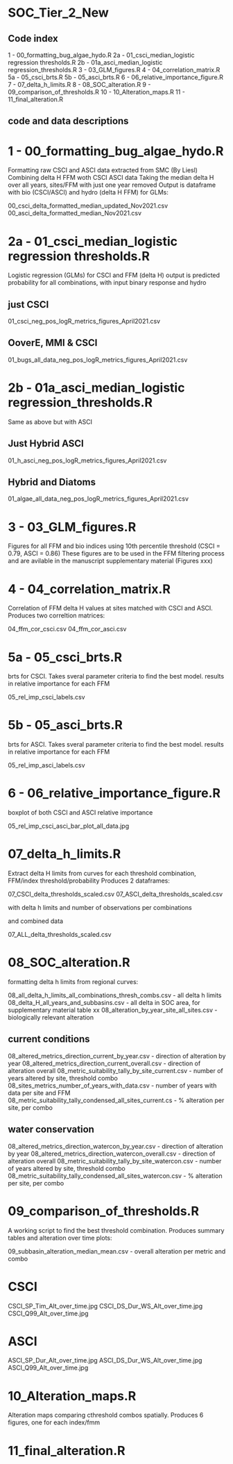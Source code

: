 # SOC_Tier_2_New

## Code index

1 - 00_formatting_bug_algae_hydo.R
2a - 01_csci_median_logistic regression thresholds.R
2b - 01a_asci_median_logistic regression_thresholds.R
3 - 03_GLM_figures.R
4 - 04_correlation_matrix.R
5a - 05_csci_brts.R
5b - 05_asci_brts.R
6 - 06_relative_importance_figure.R
7 - 07_delta_h_limits.R
8 - 08_SOC_alteration.R
9 - 09_comparison_of_thresholds.R
10 - 10_Alteration_maps.R
11 - 11_final_alteration.R

## code and data descriptions

# 1 - 00_formatting_bug_algae_hydo.R

Formatting raw CSCI and ASCI data extracted from SMC (By Liesl)
Combining delta H FFM woth CSCI ASCI data
Taking the median delta H over all years, sites/FFM with just one year removed
Output is dataframe with bio (CSCI/ASCI) and hydro (delta H FFM) for GLMs:

00_csci_delta_formatted_median_updated_Nov2021.csv
00_asci_delta_formatted_median_Nov2021.csv

# 2a - 01_csci_median_logistic regression thresholds.R

Logistic regression (GLMs) for CSCI and FFM (delta H)
output is predicted probability for all combinations, with input binary response and hydro

## just CSCI
01_csci_neg_pos_logR_metrics_figures_April2021.csv

## OoverE, MMI & CSCI

01_bugs_all_data_neg_pos_logR_metrics_figures_April2021.csv

# 2b - 01a_asci_median_logistic regression_thresholds.R

Same as above but with ASCI

## Just Hybrid ASCI

01_h_asci_neg_pos_logR_metrics_figures_April2021.csv

## Hybrid and Diatoms

01_algae_all_data_neg_pos_logR_metrics_figures_April2021.csv

# 3 - 03_GLM_figures.R

Figures for all FFM and bio indices using 10th percentile threshold (CSCI = 0.79, ASCI = 0.86)
These figures are to be used in the FFM filtering process and are avilable in the manuscript supplementary material (Figures xxx)

# 4 - 04_correlation_matrix.R

Correlation of FFM delta H values at sites matched with CSCI and ASCI. Produces two correltion matrices:

04_ffm_cor_csci.csv
04_ffm_cor_asci.csv

# 5a - 05_csci_brts.R

brts for CSCI. Takes sveral parameter criteria to find the best model. results in relative importance for each FFM

05_rel_imp_csci_labels.csv

# 5b - 05_asci_brts.R

brts for ASCI. Takes sveral parameter criteria to find the best model. results in relative importance for each FFM

05_rel_imp_asci_labels.csv


# 6 - 06_relative_importance_figure.R

boxplot of both CSCI and ASCI relative importance

05_rel_imp_csci_asci_bar_plot_all_data.jpg


# 07_delta_h_limits.R

Extract delta H limits from curves for each threshold combination, FFM/index threshold/probability
Produces 2 dataframes:

07_CSCI_delta_thresholds_scaled.csv
07_ASCI_delta_thresholds_scaled.csv

with delta h limits and number of observations per combinations

and combined data 

07_ALL_delta_thresholds_scaled.csv

# 08_SOC_alteration.R

formatting delta h limits from regional curves: 

08_all_delta_h_limits_all_combinations_thresh_combs.csv - all delta h limits
08_delta_H_all_years_and_subbasins.csv - all delta in SOC area, for supplementary material table xx
08_alteration_by_year_site_all_sites.csv - biologically relevant alteration

## current conditions

08_altered_metrics_direction_current_by_year.csv - direction of alteration by year
08_altered_metrics_direction_current_overall.csv - direction of alteration overall
08_metric_suitability_tally_by_site_current.csv - number of years altered by site, threshold combo
08_sites_metrics_number_of_years_with_data.csv - number of years with data per site and FFM
08_metric_suitability_tally_condensed_all_sites_current.cs - % alteration per site, per combo

## water conservation
08_altered_metrics_direction_watercon_by_year.csv - direction of alteration by year
08_altered_metrics_direction_watercon_overall.csv - direction of alteration overall
08_metric_suitability_tally_by_site_watercon.csv - number of years altered by site, threshold combo
08_metric_suitability_tally_condensed_all_sites_watercon.csv - % alteration per site, per combo

# 09_comparison_of_thresholds.R

A working script to find the best threshold combination. Produces summary tables and alteration over time plots:

09_subbasin_alteration_median_mean.csv - overall alteration per metric and combo

# CSCI
CSCI_SP_Tim_Alt_over_time.jpg
CSCI_DS_Dur_WS_Alt_over_time.jpg
CSCI_Q99_Alt_over_time.jpg

# ASCI
ASCI_SP_Dur_Alt_over_time.jpg
ASCI_DS_Dur_WS_Alt_over_time.jpg
ASCI_Q99_Alt_over_time.jpg

# 10_Alteration_maps.R

Alteration maps comparing cthreshold combos spatially. Produces 6 figures, one for each index/fmm

# 11_final_alteration.R

